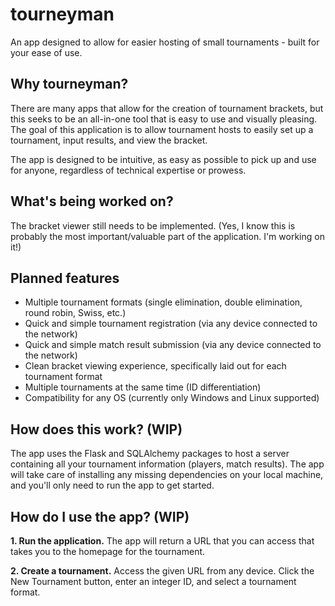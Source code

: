 # tourneyman

An app designed to allow for easier hosting of small tournaments - built for your ease of use.

## Why tourneyman?

There are many apps that allow for the creation of tournament brackets, but this seeks to be an all-in-one tool that is easy to use and visually pleasing. The goal of this application is to allow tournament hosts to easily set up a tournament, input results, and view the bracket.

The app is designed to be intuitive, as easy as possible to pick up and use for anyone, regardless of technical expertise or prowess.

## What's being worked on?

The bracket viewer still needs to be implemented. (Yes, I know this is probably the most important/valuable part of the application. I'm working on it!)

## Planned features

- Multiple tournament formats (single elimination, double elimination, round robin, Swiss, etc.)
- Quick and simple tournament registration (via any device connected to the network)
- Quick and simple match result submission (via any device connected to the network)
- Clean bracket viewing experience, specifically laid out for each tournament format
- Multiple tournaments at the same time (ID differentiation)
- Compatibility for any OS (currently only Windows and Linux supported)

## How does this work? (WIP)

The app uses the Flask and SQLAlchemy packages to host a server containing all your tournament information (players, match results). The app will take care of installing any missing dependencies on your local machine, and you'll only need to run the app to get started.

## How do I use the app? (WIP)

**1. Run the application.** The app will return a URL that you can access that takes you to the homepage for the tournament.

**2. Create a tournament.** Access the given URL from any device. Click the New Tournament button, enter an integer ID, and select a tournament format.
